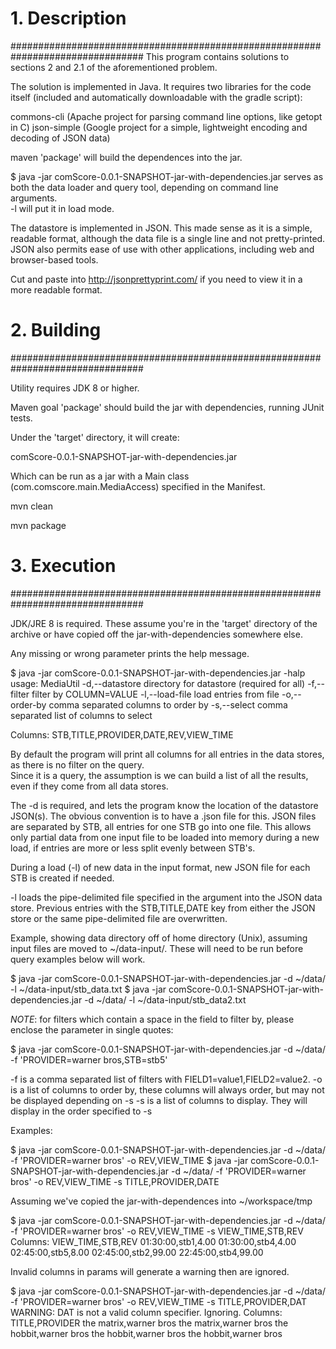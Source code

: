 
# 1. Description
################################################################################
This program contains solutions to sections 2 and 2.1 of the aforementioned 
problem.

The solution is implemented in Java.  It requires two libraries for the code 
itself (included and automatically downloadable with the gradle script):

commons-cli  (Apache project for parsing command line options, like getopt in C)
json-simple  (Google project for a simple, lightweight encoding and decoding of 
	JSON data)

maven 'package' will build the dependences into the jar.

$ java -jar comScore-0.0.1-SNAPSHOT-jar-with-dependencies.jar  serves as both 
the data loader and query tool, depending on command line arguments.  
-l <file> will put it in load mode.

The datastore is implemented in JSON.  This made sense as it is a simple, 
readable format, although the data file is a single line and not pretty-printed.  
JSON also permits ease of use with other applications, including web and 
browser-based tools.

Cut and paste into http://jsonprettyprint.com/ if you need to view it in a more 
readable format.

# 2. Building
################################################################################

Utility requires JDK 8 or higher.

Maven goal 'package' should build the jar with dependencies, running JUnit 
tests.

Under the 'target' directory, it will create:

comScore-0.0.1-SNAPSHOT-jar-with-dependencies.jar

Which can be run as a jar with a Main class (com.comscore.main.MediaAccess) 
specified in the Manifest.

mvn clean

mvn package



# 3. Execution
################################################################################

JDK/JRE 8 is required.  These assume you're in the 'target' directory of the 
archive or have copied off the jar-with-dependencies somewhere else.

Any missing or wrong parameter prints the help message.

$ java -jar comScore-0.0.1-SNAPSHOT-jar-with-dependencies.jar -halp
usage: MediaUtil
 -d,--datastore <arg>   directory for datastore (required for all)
 -f,--filter <arg>      filter by COLUMN=VALUE
 -l,--load-file <arg>   load entries from file
 -o,--order-by <arg>    comma separated columns to order by
 -s,--select <arg>      comma separated list of columns to select

Columns: STB,TITLE,PROVIDER,DATE,REV,VIEW_TIME

By default the program will print all columns for all entries in the data 
stores, as there is no filter on the query.  
Since it is a query, the assumption is we can build a list of all the results, 
even if they come from all data stores.

The -d is required, and lets the program know the location of the datastore 
JSON(s).  The obvious convention is to have a .json file for this.  JSON files 
are separated by STB, all entries for one STB go into one file.  This allows 
only partial data from one input file to be loaded into memory during a new 
load, if entries are more or less split evenly between STB's.

During a load (-l) of new data in the input format, new JSON file for each STB 
is created if needed.

-l loads the pipe-delimited file specified in the argument into the JSON data 
store.  Previous entries with the STB,TITLE,DATE key from either the JSON store 
or the same pipe-delimited file are overwritten.

Example, showing data directory off of home directory (Unix), assuming input 
files are moved to ~/data-input/.  These will need to be run before query 
examples below will work.

$ java -jar comScore-0.0.1-SNAPSHOT-jar-with-dependencies.jar -d ~/data/ -l ~/data-input/stb_data.txt
$ java -jar comScore-0.0.1-SNAPSHOT-jar-with-dependencies.jar -d ~/data/ -l ~/data-input/stb_data2.txt

*NOTE*: for filters which contain a space in the field to filter by, please 
enclose the parameter in single quotes:

$ java -jar comScore-0.0.1-SNAPSHOT-jar-with-dependencies.jar -d ~/data/ -f 'PROVIDER=warner bros,STB=stb5'

-f is a comma separated list of filters with FIELD1=value1,FIELD2=value2.
-o is a list of columns to order by, these columns will always order, but may 
	not be displayed depending on -s
-s is a list of columns to display.  They will display in the order specified 
	to -s

Examples:

$ java -jar comScore-0.0.1-SNAPSHOT-jar-with-dependencies.jar -d ~/data/ -f 'PROVIDER=warner bros' -o REV,VIEW_TIME
$ java -jar comScore-0.0.1-SNAPSHOT-jar-with-dependencies.jar -d ~/data/ -f 'PROVIDER=warner bros' -o REV,VIEW_TIME -s TITLE,PROVIDER,DATE

Assuming we've copied the jar-with-dependences into ~/workspace/tmp

$ java -jar comScore-0.0.1-SNAPSHOT-jar-with-dependencies.jar -d ~/data/ -f 'PROVIDER=warner bros' -o REV,VIEW_TIME -s VIEW_TIME,STB,REV
Columns: VIEW_TIME,STB,REV
01:30:00,stb1,4.00
01:30:00,stb4,4.00
02:45:00,stb5,8.00
02:45:00,stb2,99.00
22:45:00,stb4,99.00


Invalid columns in params will generate a warning then are ignored.

$ java -jar comScore-0.0.1-SNAPSHOT-jar-with-dependencies.jar -d ~/data/ -f 'PROVIDER=warner bros' -o REV,VIEW_TIME -s TITLE,PROVIDER,DAT
WARNING: DAT is not a valid column specifier. Ignoring.
Columns: TITLE,PROVIDER
the matrix,warner bros
the matrix,warner bros
the hobbit,warner bros
the hobbit,warner bros
the hobbit,warner bros



